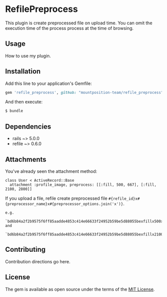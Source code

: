 # RefilePreprocess

This plugin is create preprocessed file on upload time.
You can omit the execution time of the process process at the time of browsing.

## Usage
How to use my plugin.

## Installation
Add this line to your application's Gemfile:

```ruby
gem 'refile_preprocess', github: "mountposition-team/refile_preprocess"
```

And then execute:
```bash
$ bundle
```

## Dependencies

- rails ~> 5.0.0
- refile ~> 0.6.0

## Attachments

You've already seen the attachment method:

```
class User < ActiveRecord::Base
  attachment :profile_image, preprocess: [[:fill, 500, 667], [:fill, 2100, 2800]]
```

If you upload a file, refile create preprocessed file `#{refile_id}x#{preprocessor_name}x#{preprocessor_options.join('x')}`.

    e.g.
      `bd6b84a2f2b9575f6ff85aadde4853c414e66633f24952b59be5d88055bexfillx500x667` and
      `bd6b84a2f2b9575f6ff85aadde4853c414e66633f24952b59be5d88055bexfillx2100x2800`
 

## Contributing
Contribution directions go here.

## License
The gem is available as open source under the terms of the [MIT License](http://opensource.org/licenses/MIT).
